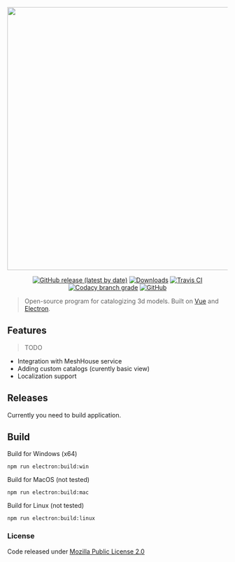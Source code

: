<p align="center">
    <a href="https://github.com/longsightedfilms/meshhouse/"><img src="https://raw.githubusercontent.com/longsightedfilms/meshhouse/dev/src/assets/logo_full.svg?sanitize=true" width="600" /></a>
</p>
<p align="center">
    <a href="https://github.com/longsightedfilms/meshhouse/releases"><img alt="GitHub release (latest by date)" src="https://img.shields.io/github/v/release/longsightedfilms/meshhouse?style=for-the-badge"></a>
    <a href="https://github.com/longsightedfilms/meshhouse/releases"><img alt="Downloads" src="https://img.shields.io/github/downloads/longsightedfilms/meshhouse/total?style=for-the-badge"></a>
    <a href="https://travis-ci.org/longsightedfilms/meshhouse"><img alt="Travis CI" src="https://img.shields.io/travis/longsightedfilms/meshhouse?style=for-the-badge"></a>
    <a href="#"><img alt="Codacy branch grade" src="https://img.shields.io/codacy/grade/8cab34754cd04f4186700e485ba74db9/dev?style=for-the-badge"></a>
    <a href="https://github.com/longsightedfilms/meshhouse/blob/dev/LICENSE"><img alt="GitHub" src="https://img.shields.io/github/license/longsightedfilms/meshhouse?style=for-the-badge"></a>
</p>

> Open-source program for catalogizing 3d models. Built on [Vue](https://vuejs.org/) and [Electron](https://electronjs.org/).

## Features

> TODO

* Integration with MeshHouse service
* Adding custom catalogs (curently basic view)
* Localization support

## Releases

Currently you need to build application.

## Build

Build for Windows (x64)
```
npm run electron:build:win
```
Build for MacOS (not tested)
```
npm run electron:build:mac
```
Build for Linux (not tested)
```
npm run electron:build:linux
```

### License

Code released under [Mozilla Public License 2.0](https://github.com/longsightedfilms/meshhouse/blob/dev/LICENSE)